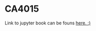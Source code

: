 # CA4015

Link to jupyter book can be founs [here. :)](file:///C:/daniel/ca4015/assignment1/_build/html/Introduction.html)